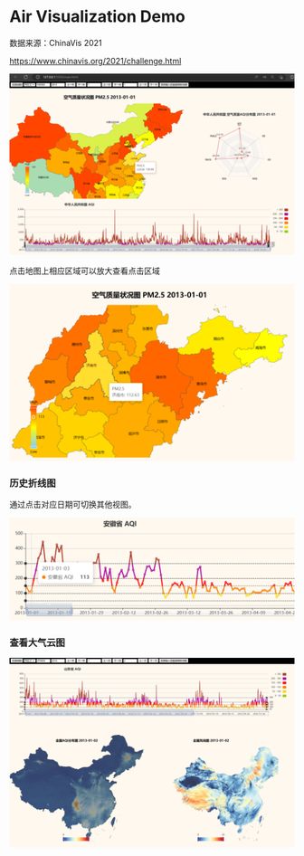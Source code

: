 # Air Visualization Demo

数据来源：ChinaVis 2021

https://www.chinavis.org/2021/challenge.html



![image-20230314135147724](./assets/image-1.png)

点击地图上相应区域可以放大查看点击区域

![image-20230314135434252](./assets/image-2.png)

### 历史折线图

通过点击对应日期可切换其他视图。

![image-20230314135522343](./assets/image-3.png)

### 查看大气云图

![image-20230314135347920](./assets/image-4.png)